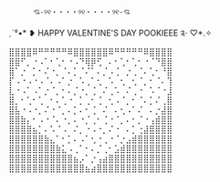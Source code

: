           💘-୨୧・・・・୨୧・・・・୨୧-💘
ˏˋ°•* ❥ HAPPY VALENTINE'S DAY POOKIEEE  ༉‧ ♡*.✧
⣿⣿⣿⣿⠿⠛⠛⠛⠛⠛⠿⣿⣿⣿⣿⣿⣿⠿⠛⠛⠛⠛⠛⠿⣿⣿⣿⣿
⣿⣿⠋⡀⠐⠠⠁⠂⢁⠂⠐⠠⠙⢿⡿⢋⠀⠄⠂⢁⠂⢁⠂⠐⠈⠙⣿⣿
⣿⠁⡐⠀⡁⠂⠌⠐⡀⠈⠄⡁⠈⠌⠁⠄⡈⠠⢈⠀⡐⢀⠈⠄⢁⠂⠘⣿
⡏⠠⠐⠠⠐⠠⠈⠄⠠⠁⡐⠀⠡⢀⠁⢂⠀⠡⠀⢂⠀⢂⠈⡀⠂⠈⠄⢹
⣇⠐⠠⠁⠠⠁⡐⠈⡀⠂⠄⡈⠐⡀⢈⠀⠌⢀⠡⠀⠌⢀⠐⠀⠡⠈⠐⣸
⣿⡀⠂⢁⠂⢁⠀⠂⠄⢁⠐⠀⡁⢀⠂⢈⠀⢂⠠⠈⡀⠂⠈⠄⡁⠌⢀⣿
⣿⣧⠐⠠⠐⡀⠌⠐⠈⡀⠄⡁⠄⠂⢈⠀⠌⠀⠄⢂⠠⠁⠌⠀⠄⡐⣼⣿
⣿⣿⣷⡄⠂⠠⠐⠈⠄⠐⡀⠄⠐⡈⢀⠂⢈⠐⠈⡀⠄⠂⡈⠐⢠⣾⣿⣿
⣿⣿⣿⣿⣦⡁⠄⠡⠈⠠⠀⠌⡀⠐⠠⠐⡀⠌⠐⠀⠄⡁⢐⣼⣿⣿⣿⣿
⣿⣿⣿⣿⣿⣿⣷⣄⠁⠂⡁⠄⠠⠁⢂⠐⢀⠐⠈⡐⣠⣾⣿⣿⣿⣿⣿⣿
⣿⣿⣿⣿⣿⣿⣿⣿⣷⣅⠠⢀⠁⠂⠄⡈⢀⠂⣡⣾⣿⣿⣿⣿⣿⣿⣿⣿
⣿⣿⣿⣿⣿⣿⣿⣿⣿⣿⣿⣦⡠⠁⡐⢠⣴⣿⣿⣿⣿⣿⣿⣿⣿⣿⣿⣿
⣿⣿⣿⣿⣿⣿⣿⣿⣿⣿⣿⣿⣿⣦⣴⣿⣿⣿⣿⣿⣿⣿⣿⣿⣿⣿⣿⣿
